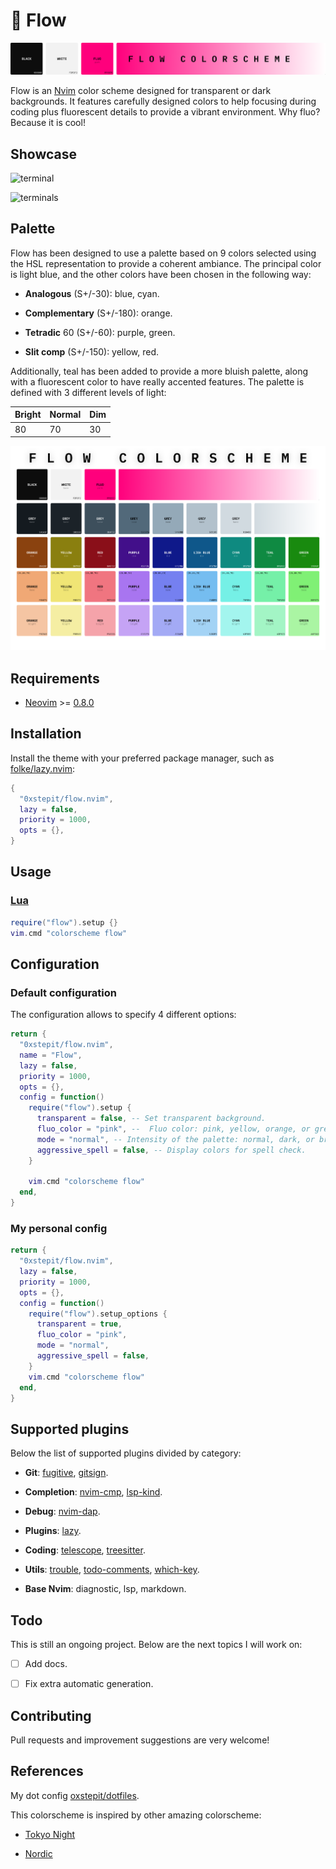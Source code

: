 # 🌊 Flow

![logo](./assets/flow-logo.png) 

Flow is an [Nvim](https://github.com/neovim/neovim) color scheme designed for transparent or dark backgrounds. It features
carefully designed colors to help focusing during coding plus fluorescent details to provide a vibrant environment. Why fluo? Because it is
cool!

## Showcase

![terminal](./assets/flow-single-terminal.png) 

![terminals](./assets/flow-multiple-terminals.png)

## Palette

Flow has been designed to use a palette based on 9 colors selected using the HSL representation to provide a coherent ambiance.
The principal color is light blue, and the other colors have been chosen in the following way:

- **Analogous** (S+/-30): blue, cyan.

- **Complementary** (S+/-180): orange.

- **Tetradic** 60 (S+/-60): purple, green.

- **Slit comp** (S+/-150): yellow, red.

Additionally, teal has been added to provide a more bluish palette, along with a fluorescent color to have really accented features. The palette
is defined with 3 different levels of light:

|Bright|Normal|Dim|
|-|-|-|
|80|70|30|

![palette](./assets/flow-palette.png) 


## Requirements

- [Neovim](https://github.com/neovim/neovim) >=
  [0.8.0](https://github.com/neovim/neovim/releases/tag/v0.8.0)

## Installation

Install the theme with your preferred package manager, such as
[folke/lazy.nvim](https://github.com/folke/lazy.nvim):

```lua
{
  "0xstepit/flow.nvim",
  lazy = false,
  priority = 1000,
  opts = {},
}
```

## Usage

### [Lua](https://www.lua.org)

```lua
require("flow").setup {}
vim.cmd "colorscheme flow"
```

## Configuration

### Default configuration

The configuration allows to specify 4 different options:

```lua 
return {
  "0xstepit/flow.nvim",
  name = "Flow",
  lazy = false,
  priority = 1000,
  opts = {},
  config = function()
    require("flow").setup {
      transparent = false, -- Set transparent background.
      fluo_color = "pink", --  Fluo color: pink, yellow, orange, or green.
      mode = "normal", -- Intensity of the palette: normal, dark, or bright. Notice that dark is ugly!
      aggressive_spell = false, -- Display colors for spell check.
    }

    vim.cmd "colorscheme flow"
  end,
}
```

### My personal config

```lua
return {
  "0xstepit/flow.nvim",
  lazy = false,
  priority = 1000,
  opts = {},
  config = function()
    require("flow").setup_options {
      transparent = true,
      fluo_color = "pink",
      mode = "normal",
      aggressive_spell = false,
    }
    vim.cmd "colorscheme flow"
  end,
}
```

## Supported plugins

Below the list of supported plugins divided by category:

- **Git**: [fugitive](https://github.com/tpope/vim-fugitive), [gitsign](https://github.com/lewis6991/gitsigns.nvim).

- **Completion**: [nvim-cmp](https://github.com/hrsh7th/nvim-cmp), [lsp-kind](https://github.com/onsails/lspkind.nvim).

- **Debug**: [nvim-dap](https://github.com/mfussenegger/nvim-dap).

- **Plugins**: [lazy](https://github.com/folke/lazy.nvim).

- **Coding**: [telescope](https://github.com/nvim-telescope/telescope.nvim), [treesitter](https://github.com/nvim-treesitter/nvim-treesitter).

- **Utils**: [trouble](https://github.com/folke/trouble.nvim), [todo-comments](https://github.com/folke/todo-comments.nvim), [which-key](https://github.com/folke/which-key.nvim).

- **Base Nvim**: diagnostic, lsp, markdown.

## Todo

This is still an ongoing project. Below are the next topics I will work on:

- [ ] Add docs.

- [ ] Fix extra automatic generation.

## Contributing

Pull requests and improvement suggestions are very welcome!

## References

My dot config [oxstepit/dotfiles](https://github.com/0xstepit/dotfiles).

This colorscheme is inspired by other amazing colorscheme:

- [Tokyo Night](https://github.com/folke/tokyonight.nvim)

- [Nordic](https://github.com/AlexvZyl/nordic.nvim)


